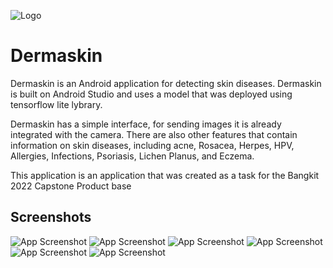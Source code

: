 ![Logo](https://i.postimg.cc/tgM0rkrM/logo-derma.png)
# Dermaskin

Dermaskin is an Android application for detecting skin diseases. Dermaskin is built on Android Studio and uses a model that was deployed using tensorflow lite lybrary.

Dermaskin has a simple interface, for sending images it is already integrated with the camera. There are also other features that contain information on skin diseases, including acne, Rosacea, Herpes, HPV, Allergies, Infections, Psoriasis, Lichen Planus, and Eczema.

This application is an application that was created as a task for the Bangkit 2022 Capstone Product base
## Screenshots

![App Screenshot](https://i.postimg.cc/xCT5BVZf/Screenshot-20220612-100455-Dermaskin.png)
![App Screenshot](https://i.postimg.cc/G27KCS0k/Screenshot-20220612-100500-Dermaskin.png)
![App Screenshot](https://i.postimg.cc/nrXkcYZN/Screenshot-20220612-100508-Dermaskin.png)
![App Screenshot](https://i.postimg.cc/VkqF6NQs/Screenshot-20220612-100526-Dermaskin.png)
![App Screenshot](https://i.postimg.cc/7661mMCb/Screenshot-20220612-100631-Dermaskin.png)
![App Screenshot](https://i.postimg.cc/kGRQdJvm/Screenshot-20220612-100825-Dermaskin.png)

